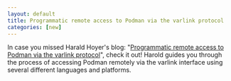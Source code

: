 ```yaml
---
layout: default
title: Programmatic remote access to Podman via the varlink protocol 
categories: [new]
---
```

 In case you missed Harald Hoyer's blog: "[Programmatic remote access to Podman via the varlink protocol](https://podman.io/blogs/2019/01/16/podman-varlink.html)", check it out!  Harold guides you through the process of accessing Podman remotely via the varlink interface using several different languages and platforms.
